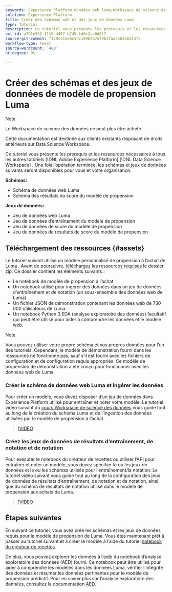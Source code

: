 ```yaml
---
keywords: Experience Platform;données web luma;Workspace de science des données;rubriques populaires;recettes;données de démonstration;données web de démonstration;données luma
solution: Experience Platform
title: Créer des schémas web et des jeux de données Luma
type: Tutorial
description: Ce tutoriel vous présente les prérequis et les ressources nécessaires au modèle de propension de démonstration de Luma.
exl-id: a791e532-1116-4407-b745-fd6c2ac0d8f7
source-git-commit: f129c215ebc5dc169b9a7ef9b3faa3463ab413f3
workflow-type: tm+mt
source-wordcount: '480'
ht-degree: 0%

---
```


# Créer des schémas et des jeux de données de modèle de propension Luma

>[!NOTE]
>
>Le Workspace de science des données ne peut plus être acheté.
>
>Cette documentation est destinée aux clients existants disposant de droits antérieurs sur Data Science Workspace.

Ce tutoriel vous présente les prérequis et les ressources nécessaires à tous les autres tutoriels [!DNL Adobe Experience Platform] [!DNL Data Science Workspace] . Une fois l’opération terminée, les schémas et jeux de données suivants seront disponibles pour vous et votre organisation.

**Schémas:**

- Schéma de données web Luma
- Schéma des résultats du score du modèle de propension

**Jeux de données:**

- Jeu de données web Luma
- Jeu de données d’entraînement du modèle de propension
- Jeu de données de score du modèle de propension
- Jeu de données de résultats de score du modèle de propension

## Téléchargement des ressources {#assets}

Le tutoriel suivant utilise un modèle personnalisé de propension à l’achat de Luma . Avant de poursuivre, [téléchargez les ressources requises](https://experienceleague.adobe.com/docs/platform-learn/assets/DSW-course-sample-assets.zip) le dossier zip. Ce dossier contient les éléments suivants :

- Le notebook de modèle de propension à l’achat
- Un notebook utilisé pour ingérer des données dans un jeu de données d’entraînement et de notation (un sous-ensemble des données web de Luma)
- Un fichier JSON de démonstration contenant les données web de 730 000 utilisateurs de Luma.
- Un notebook Python 3 EDA (analyse exploratoire des données) facultatif qui peut être utilisé pour aider à comprendre les données et le modèle web.

>[!NOTE]
>
> Vous pouvez utiliser votre propre schéma et vos propres données pour l’un des tutoriels. Cependant, le modèle de démonstration fourni dans les ressources ne fonctionne pas, sauf s’il est fourni avec les fichiers de configuration et de configuration requis appropriés. Ce modèle de propension de démonstration a été conçu pour fonctionner avec les données web de Luma.

### Créer le schéma de données web Luma et ingérer les données

Pour créer un modèle, vous devez disposer d’un jeu de données dans Experience Platform utilisé pour entraîner et noter votre modèle. Le tutoriel vidéo suivant du [cours Workspace de science des données](https://experienceleague.adobe.com/?recommended=ExperiencePlatform-U-1-2021.1.dsw&amp;lang=fr) vous guide tout au long de la création du schéma Luma et de l’ingestion des données utilisées par le modèle de propension à l’achat.

>[!VIDEO](https://video.tv.adobe.com/v/333312)

### Créez les jeux de données de résultats d’entraînement, de notation et de notation

Pour exécuter le notebook du créateur de recettes ou utiliser l’API pour entraîner et noter un modèle, vous devez spécifier le ou les jeux de données et le ou les schémas utilisés pour l’entraînement/la notation. Le tutoriel vidéo suivant vous guide tout au long de la configuration des jeux de données de résultats d’entraînement, de notation et de notation, ainsi que du schéma de résultats de notation utilisé dans le modèle de propension aux achats de Luma.

>[!VIDEO](https://video.tv.adobe.com/v/333426)

## Étapes suivantes

En suivant ce tutoriel, vous avez créé les schémas et les jeux de données requis pour le modèle de propension de Luma. Vous êtes maintenant prêt à passer au tutoriel suivant et à créer le modèle à l’aide du tutoriel [notebook du créateur de recettes](../jupyterlab/create-a-model.md).

De plus, vous pouvez explorer les données à l’aide du notebook d’analyse exploratoire des données (AED) fourni. Ce notebook peut être utilisé pour aider à comprendre les modèles dans les données Luma, vérifier l’intégrité des données et résumer les données pertinentes pour le modèle de propension prédictif. Pour en savoir plus sur l’analyse exploratoire des données, consultez la documentation [AED](../jupyterlab/eda-notebook.md).
